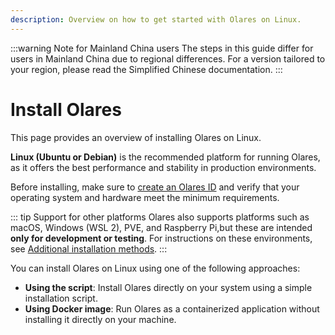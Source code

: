 ```yaml
---
description: Overview on how to get started with Olares on Linux.
---
```

:::warning Note for Mainland China users
The steps in this guide differ for users in Mainland China due to regional differences. For a version tailored to your region, please read the Simplified Chinese documentation.
:::
# Install Olares

This page provides an overview of installing Olares on Linux.

**Linux (Ubuntu or Debian)** is the recommended platform for running Olares, as it offers the best performance and stability in production environments.

Before installing, make sure to [create an Olares ID](create-olares-id.md) and verify that your operating system and hardware meet the minimum requirements.

::: tip Support for other platforms
Olares also supports platforms such as macOS, Windows (WSL 2), PVE, and Raspberry Pi,but these are intended **only for development or testing**. For instructions on these environments, see [Additional installation methods](/developer/install/additional-installations.md).
:::

You can install Olares on Linux using one of the following approaches:

- **Using the script**: Install Olares directly on your system using a simple installation script.
- **Using Docker image**: Run Olares as a containerized application without installing it directly on your machine.

<!--@include: ./installation-troubleshooting.md{4,9}-->